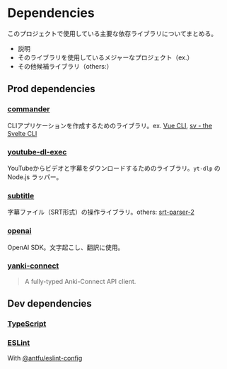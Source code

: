 # Dependencies

このプロジェクトで使用している主要な依存ライブラリについてまとめる。
- 説明
- そのライブラリを使用しているメジャーなプロジェクト（ex.）
- その他候補ライブラリ（others:）

## Prod dependencies

### [commander](https://github.com/tj/commander.js)

CLIアプリケーションを作成するためのライブラリ。ex. [Vue CLI](https://github.com/vuejs/vue-cli), [sv - the Svelte CLI](https://github.com/sveltejs/cli/blob/main/packages/cli/bin.ts)

### [youtube-dl-exec](https://github.com/microlinkhq/youtube-dl-exec)

YouTubeからビデオと字幕をダウンロードするためのライブラリ。`yt-dlp` の Node.js ラッパー。

### [subtitle](https://github.com/gsantiago/subtitle.js/)

字幕ファイル（SRT形式）の操作ライブラリ。others: [srt-parser-2](https://github.com/1c7/srt-parser-2)

### [openai](https://github.com/openai/openai-node)

OpenAI SDK。文字起こし、翻訳に使用。

### [yanki-connect](https://github.com/kitschpatrol/yanki-connect)

> A fully-typed Anki-Connect API client.

## Dev dependencies

### [TypeScript](https://github.com/microsoft/TypeScript)

### [ESLint](https://github.com/eslint/eslint)

With [@antfu/eslint-config](https://github.com/antfu/eslint-config)
